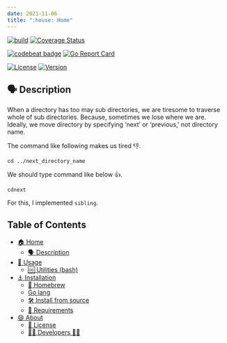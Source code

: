 ```yaml
---
date: 2021-11-06
title: ":house: Home"
---
```


[![build](https://github.com/tamada/sibling/actions/workflows/build.yaml/badge.svg)](https://github.com/tamada/sibling/actions/workflows/build.yaml)
[![Coverage Status](https://coveralls.io/repos/github/tamada/sibling/badge.svg?branch=main)](https://coveralls.io/github/tamada/sibling?branch=main)

[![codebeat badge](https://codebeat.co/badges/aef821a8-27ef-45ec-af37-9bf67a427837)](https://codebeat.co/projects/github-com-tamada-sibling-main)
[![Go Report Card](https://goreportcard.com/badge/github.com/tamada/sibling)](https://goreportcard.com/report/github.com/tamada/sibling)

[![License](https://img.shields.io/badge/License-WTFPL-green.svg)](https://github.com/tamada/sibling/blob/master/LICENSE)
[![Version](https://img.shields.io/badge/Version-1.1.0-green.svg)](https://github.com/tamada/sibling/releases/tag/v1.1.0)

## :speaking_head: Description

When a directory has too may sub directories, we are tiresome to traverse whole of sub directories.
Because, sometimes we lose where we are.
Ideally, we move directory by specifying ‘next’ or ‘previous,' not directory name.

The command like following makes us tired :-1:.

    cd ../next_directory_name

We should type command like below :+1:.

    cdnext

For this, I implemented `sibling`.

## Table of Contents

- [:house: Home](#)
  - [:speaking_head: Description](#-description)
- [:runner: Usage](usage)
  - [:cool: Utilities (bash)](usage/#-utilities-bash)
- [:anchor: Installation](install)
  - [:beer: Homebrew](install/#-homebrew)
  - [Go lang](install/#go-lang)
  - [:hammer_and_wrench: Install from source](install/#-install-from-source)
  - [:briefcase: Requirements](install/#-requirements)
- [:smile: About](about)
  - [:scroll: License](about/#-license)
  - [:man_office_worker: Developers :woman_office_worker:](about/#-developers-)
